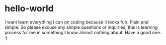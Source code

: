 # hello-world
I want learn everything I can on coding because it looks fun. Plain and simple. So please excuse any simple questions or inquiries, this is learning process for me in something I know almost nothing about. Have a good one. :)
